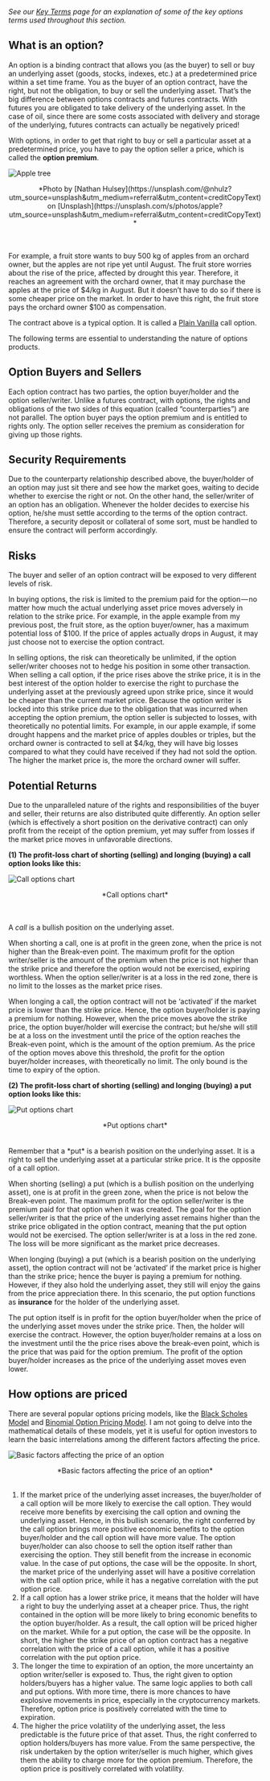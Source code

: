 *See our [Key Terms](terms.md) page for an explanation of some of the key options terms used throughout this section.*

## What is an option?

An option is a binding contract that allows you (as the buyer) to sell or buy an underlying asset (goods, stocks, indexes, etc.) at a predetermined price within a set time frame. You as the buyer of an option contract, have the right, but not the obligation, to buy or sell the underlying asset. That’s the big difference between options contracts and futures contracts. With futures you are obligated to take delivery of the underlying asset. In the case of oil, since there are some costs associated with delivery and storage of the underlying, futures contracts can actually be negatively priced!

With options, in order to get that right to buy or sell a particular asset at a predetermined price, you have to pay the option seller a price, which is called the **option premium**.

![](../img/options/options08.jpeg "Apple tree")
<center>*Photo by [Nathan Hulsey](https://unsplash.com/@nhulz?utm_source=unsplash&utm_medium=referral&utm_content=creditCopyText) on [Unsplash](https://unsplash.com/s/photos/apple?utm_source=unsplash&utm_medium=referral&utm_content=creditCopyText)*</center>
<br>
<br>

For example, a fruit store wants to buy 500 kg of apples from an orchard owner, but the apples are not ripe yet until August. The fruit store worries about the rise of the price, affected by drought this year. Therefore, it reaches an agreement with the orchard owner, that it may purchase the apples at the price of $4/kg in August. But it doesn’t have to do so if there is some cheaper price on the market. In order to have this right, the fruit store pays the orchard owner $100 as compensation.

The contract above is a typical option. It is called a [Plain Vanilla](https://www.investopedia.com/terms/p/plainvanilla.asp) call option.

The following terms are essential to understanding the nature of options products. 

## Option Buyers and Sellers

Each option contract has two parties, the option buyer/holder and the option seller/writer. Unlike a futures contract, with options, the rights and obligations of the two sides of this equation (called “counterparties”) are not parallel. The option buyer pays the option premium and is entitled to rights only. The option seller receives the premium as consideration for giving up those rights.

## Security Requirements

Due to the counterparty relationship described above, the buyer/holder of an option may just sit there and see how the market goes, waiting to decide whether to exercise the right or not. On the other hand, the seller/writer of an option has an obligation. Whenever the holder decides to exercise his option, he/she must settle according to the terms of the option contract. Therefore, a security deposit or collateral of some sort, must be handled to ensure the contract will perform accordingly.

## Risks

The buyer and seller of an option contract will be exposed to very different levels of risk.

In buying options, the risk is limited to the premium paid for the option — no matter how much the actual underlying asset price moves adversely in relation to the strike price. For example, in the apple example from my previous post, the fruit store, as the option buyer/owner, has a maximum potential loss of $100. If the price of apples actually drops in August, it may just choose not to exercise the option contract.

In selling options, the risk can theoretically be unlimited, if the option seller/writer chooses not to hedge his position in some other transaction. When selling a call option, if the price rises above the strike price, it is in the best interest of the option holder to exercise the right to purchase the underlying asset at the previously agreed upon strike price, since it would be cheaper than the current market price. Because the option writer is locked into this strike price due to the obligation that was incurred when accepting the option premium, the option seller is subjected to losses, with theoretically no potential limits. For example, in our apple example, if some drought happens and the market price of apples doubles or triples, but the orchard owner is contracted to sell at $4/kg, they will have big losses compared to what they could have received if they had not sold the option. The higher the market price is, the more the orchard owner will suffer.

## Potential Returns

Due to the unparalleled nature of the rights and responsibilities of the buyer and seller, their returns are also distributed quite differently. An option seller (which is effectively a short position on the derivative contract) can only profit from the receipt of the option premium, yet may suffer from losses if the market price moves in unfavorable directions.

**(1) The profit-loss chart of shorting (selling) and longing (buying) a call option looks like this:**

![](../img/options/options09.png "Call options chart")
<center>*Call options chart*</center>
<br>
<br>

A *call* is a bullish position on the underlying asset.

When shorting a call, one is at profit in the green zone, when the price is not higher than the Break-even point. The maximum profit for the option writer/seller is the amount of the premium when the price is not higher than the strike price and therefore the option would not be exercised, expiring worthless. When the option seller/writer is at a loss in the red zone, there is no limit to the losses as the market price rises.

When longing a call, the option contract will not be ‘activated’ if the market price is lower than the strike price. Hence, the option buyer/holder is paying a premium for nothing. However, when the price moves above the strike price, the option buyer/holder will exercise the contract; but he/she will still be at a loss on the investment until the price of the option reaches the Break-even point, which is the amount of the option premium. As the price of the option moves above this threshold, the profit for the option buyer/holder increases, with theoretically no limit. The only bound is the time to expiry of the option.

**(2) The profit-loss chart of shorting (selling) and longing (buying) a put option looks like this:**

![](../img/options/options10.png "Put options chart")
<center>*Put options chart*</center>
<br>
<br>
Remember that a *put* is a bearish position on the underlying asset. It is a right to sell the underlying asset at a particular strike price. It is the opposite of a call option.

When shorting (selling) a put (which is a bullish position on the underlying asset), one is at profit in the green zone, when the price is not below the Break-even point. The maximum profit for the option seller/writer is the premium paid for that option when it was created. The goal for the option seller/writer is that the price of the underlying asset remains higher than the strike price obligated in the option contract, meaning that the put option would not be exercised. The option seller/writer is at a loss in the red zone. The loss will be more significant as the market price decreases.

When longing (buying) a put (which is a bearish position on the underlying asset), the option contract will not be ‘activated’ if the market price is higher than the strike price; hence the buyer is paying a premium for nothing. However, if they also hold the underlying asset, they still will enjoy the gains from the price appreciation there. In this scenario, the put option functions as **insurance** for the holder of the underlying asset.

The put option itself is in profit for the option buyer/holder when the price of the underlying asset moves under the strike price. Then, the holder will exercise the contract. However, the option buyer/holder remains at a loss on the investment until the the price rises above the break-even point, which is the price that was paid for the option premium. The profit of the option buyer/holder increases as the price of the underlying asset moves even lower.

## How options are priced

There are several popular options pricing models, like the [Black Scholes Model](https://www.investopedia.com/terms/b/blackscholes.asp) and [Binomial Option Pricing Model](https://www.investopedia.com/terms/b/binomialoptionpricing.asp#what-is-the-binomial-option-pricing-model). I am not going to delve into the mathematical details of these models, yet it is useful for option investors to learn the basic interrelations among the different factors affecting the price.

![](../img/options/options11.png "Basic factors affecting the price of an option")
<center>*Basic factors affecting the price of an option*</center>
<br>

1. If the market price of the underlying asset increases, the buyer/holder of a call option will be more likely to exercise the call option. They would receive more benefits by exercising the call option and owning the underlying asset. Hence, in this bullish scenario, the right conferred by the call option brings more positive economic benefits to the option buyer/holder and the call option will have more value. The option buyer/holder can also choose to sell the option itself rather than exercising the option. They still benefit from the increase in economic value. In the case of put options, the case will be the opposite. In short, the market price of the underlying asset will have a positive correlation with the call option price, while it has a negative correlation with the put option price.
2. If a call option has a lower strike price, it means that the holder will have a right to buy the underlying asset at a cheaper price. Thus, the right contained in the option will be more likely to bring economic benefits to the option buyer/holder. As a result, the call option will be priced higher on the market. While for a put option, the case will be the opposite. In short, the higher the strike price of an option contract has a negative correlation with the price of a call option, while it has a positive correlation with the put option price.
3. The longer the time to expiration of an option, the more uncertainty an option writer/seller is exposed to. Thus, the right given to option holders/buyers has a higher value. The same logic applies to both call and put options. With more time, there is more chances to have explosive movements in price, especially in the cryptocurrency markets. Therefore, option price is positively correlated with the time to expiration.
4. The higher the price volatility of the underlying asset, the less predictable is the future price of that asset. Thus, the right conferred to option holders/buyers has more value. From the same perspective, the risk undertaken by the option writer/seller is much higher, which gives them the ability to charge more for the option premium. Therefore, the option price is positively correlated with volatility.

 
